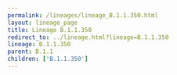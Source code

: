 ```yaml
---
permalink: /lineages/lineage_B.1.1.350.html
layout: lineage_page
title: Lineage B.1.1.350
redirect_to: ../lineage.html?lineage=B.1.1.350
lineage: B.1.1.350
parent: B.1.1
children: ['B.1.1.350']
---
```

